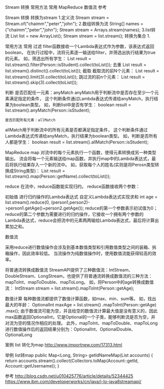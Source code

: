 
Stream
转换
常用方法
常用
MapReduce
数值流
参考

Stream
转换
转换为stream
1.定义流
Stream<String> stream = Stream.of("chaimm","peter","john");
2.数组转换为流
String[] names = {"chaimm","peter","john"};
Stream<String> stream = Arrays.stream(names);
3.list转流
List<Person> list = new ArrayList<Person>(); 
Stream<Person> stream = list.stream();
转换为集合
1.



常用方法
常用
过滤
filter函数接收一个Lambda表达式作为参数，该表达式返回boolean，
在执行过程中，流将元素逐一输送给filter，并筛选出执行结果为true的元素。 
如，筛选出所有学生：
List<Person> result = list.stream().filter(Person::isStudent).collect(toList());
去重
List<Person> result = list.stream().distinct().collect(toList());
截取
截取流的前N个元素：
List<Person> result = list.stream().limit(3).collect(toList());
跳过流的前n个元素：
List<Person> result = list.stream().skip(3).collect(toList());


					
判断
是否匹配任一元素：anyMatch
anyMatch用于判断流中是否存在至少一个元素满足指定的条件，
这个判断条件通过Lambda表达式传递给anyMatch，执行结果为boolean类型。 
如，判断list中是否有学生：
boolean result = list.stream().anyMatch(Person::isStudent);

 	是否匹配所有元素：allMatch
allMatch用于判断流中的所有元素是否都满足指定条件，
这个判断条件通过Lambda表达式传递给anyMatch，执行结果为boolean类型。 
如，判断是否所有人都是学生：
boolean result = list.stream().allMatch(Person::isStudent);

MapReduce
map
对流中的每个元素执行一个函数，使得元素转换成另一种类型输出。
流会将每一个元素输送给map函数，并执行map中的Lambda表达式，最后将执行结果存入一个新的流中。 
如，获取每个人的姓名(实则是将Perosn类型转换成String类型)：
List<String> result = list.stream().map(Person::getName).collect(toList());

reduce
在流中，reduce函数能实现归约。 
reduce函数接收两个参数：

初始值
进行归约操作的Lambda表达式
自定义Lambda表达式实现求和
int age = list.stream().reduce(0, (person1,person2)->person1.getAge()+person2.getAge());
reduce的第一个参数表示初试值为0； 
reduce的第二个参数为需要进行的归约操作，它接收一个拥有两个参数的Lambda表达式，reduce会把流中的元素两两输给Lambda表达式，最后将计算出累加之和。


数值流

采用reduce进行数值操作会涉及到基本数值类型和引用数值类型之间的装箱、拆箱操作，因此效率较低。 
当流操作为纯数值操作时，使用数值流能获得较高的效率。

 将普通流转换成数值流
StreamAPI提供了三种数值流：IntStream、DoubleStream、LongStream，也提供了将普通流转换成数值流的三种方法：mapToInt、mapToDouble、mapToLong。 
如，将Person中的age转换成数值流：
IntStream stream = list.stream().mapToInt(Person::getAge);

数值计算
每种数值流都提供了数值计算函数，如max、min、sum等。 
如，找出最大的年龄：
OptionalInt maxAge = list.stream() .mapToInt(Person::getAge) .max();
由于数值流可能为空，并且给空的数值流计算最大值是没有意义的，因此max函数返回OptionalInt，它是Optional的一个子类，能够判断流是否为空，并对流为空的情况作相应的处理。 
此外，mapToInt、mapToDouble、mapToLong进行数值操作后的返回结果分别为：OptionalInt、OptionalDouble、OptionalLong	


案例
list 转化为map
http://www.importnew.com/17313.html


举例
list转map 
public Map<Long, String> getIdNameMap(List<Account> accounts) {
    return accounts.stream().collect(Collectors.toMap(Account::getId, Account::getUsername));
}


参考
http://blog.csdn.net/u010425776/article/details/52344425
https://www.ibm.com/developerworks/cn/java/j-lo-java8streamapi/							
